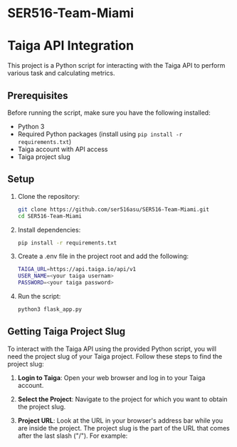 # SER516-Team-Miami

# Taiga API Integration

This project is a Python script for interacting with the Taiga API to perform various task and calculating metrics.

## Prerequisites

Before running the script, make sure you have the following installed:

- Python 3
- Required Python packages (install using `pip install -r requirements.txt`)
- Taiga account with API access
- Taiga project slug

## Setup

1. Clone the repository:

   ```bash
   git clone https://github.com/ser516asu/SER516-Team-Miami.git
   cd SER516-Team-Miami
   ```
   
2. Install dependencies: 

    ```bash
   pip install -r requirements.txt
    ```


3. Create a .env file in the project root and add the following:

    ```bash
    TAIGA_URL=https://api.taiga.io/api/v1
    USER_NAME=<your taiga usernam>
    PASSWORD=<your taiga password>
    ```
   
4. Run the script:

    ```bash
    python3 flask_app.py
    ```


## Getting Taiga Project Slug

To interact with the Taiga API using the provided Python script, you will need the project slug of your Taiga project. Follow these steps to find the project slug:

1. **Login to Taiga**: Open your web browser and log in to your Taiga account.

2. **Select the Project**: Navigate to the project for which you want to obtain the project slug.

3. **Project URL**: Look at the URL in your browser's address bar while you are inside the project. The project slug is the part of the URL that comes after the last slash ("/"). For example:


